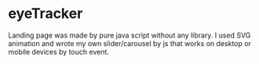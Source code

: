 # eyeTracker
Landing page was made by pure java script without any library. 
I used SVG animation and wrote my own slider/carousel by js 
that works on desktop or mobile devices by touch event.
